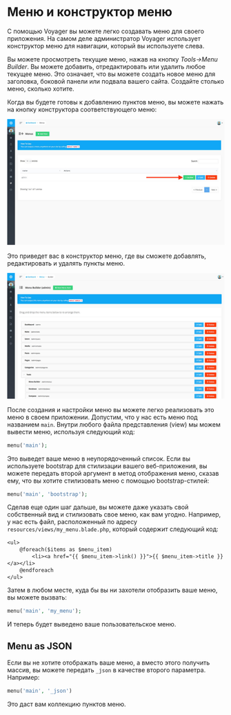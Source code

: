# Меню и конструктор меню

С помощью Voyager вы можете легко создавать меню для своего приложения. На самом деле администратор Voyager использует конструктор меню для навигации, который вы используете слева.

Вы можете просмотреть текущие меню, нажав на кнопку _Tools-&gt;Menu Builder_. Вы можете добавить, отредактировать или удалить любое текущее меню. Это означает, что вы можете создать новое меню для заголовка, боковой панели или подвала вашего сайта. Создайте столько меню, сколько хотите.

Когда вы будете готовы к добавлению пунктов меню, вы можете нажать на кнопку конструктора соответствующего меню:

![](../.gitbook/assets/menu_1.jpg)

Это приведет вас в конструктор меню, где вы сможете добавлять, редактировать и удалять пункты меню.

![](../.gitbook/assets/menu_2.jpg)

После создания и настройки меню вы можете легко реализовать это меню в своем приложении. Допустим, что у нас есть меню под названием `main`. Внутри любого файла представления \(view\) мы можем вывести меню, используя следующий код:

```php
menu('main');
```

Это выведет ваше меню в неупорядоченный список. Если вы используете bootstrap для стилизации вашего веб-приложения, вы можете передать второй аргумент в метод отображения меню, сказав ему, что вы хотите стилизовать меню с помощью bootstrap-стилей:

```php
menu('main', 'bootstrap');
```

Сделав еще один шаг дальше, вы можете даже указать свой собственный вид и стилизовать свое меню, как вам угодно. Например, у нас есть файл, расположенный по адресу `resources/views/my_menu.blade.php`, который содержит следующий код:

```markup
<ul>
    @foreach($items as $menu_item)
        <li><a href="{{ $menu_item->link() }}">{{ $menu_item->title }}</a></li>
    @endforeach
</ul>
```

Затем в любом месте, куда бы вы ни захотели отобразить ваше меню, вы можете вызвать:

```php
menu('main', 'my_menu');
```

И теперь будет выведено ваше пользовательское меню.

## Menu as JSON

Если вы не хотите отображать ваше меню, а вместо этого получить массив, вы можете передать `_json` в качестве второго параметра. Например:

```php
menu('main', '_json')
```

Это даст вам коллекцию пунктов меню.

